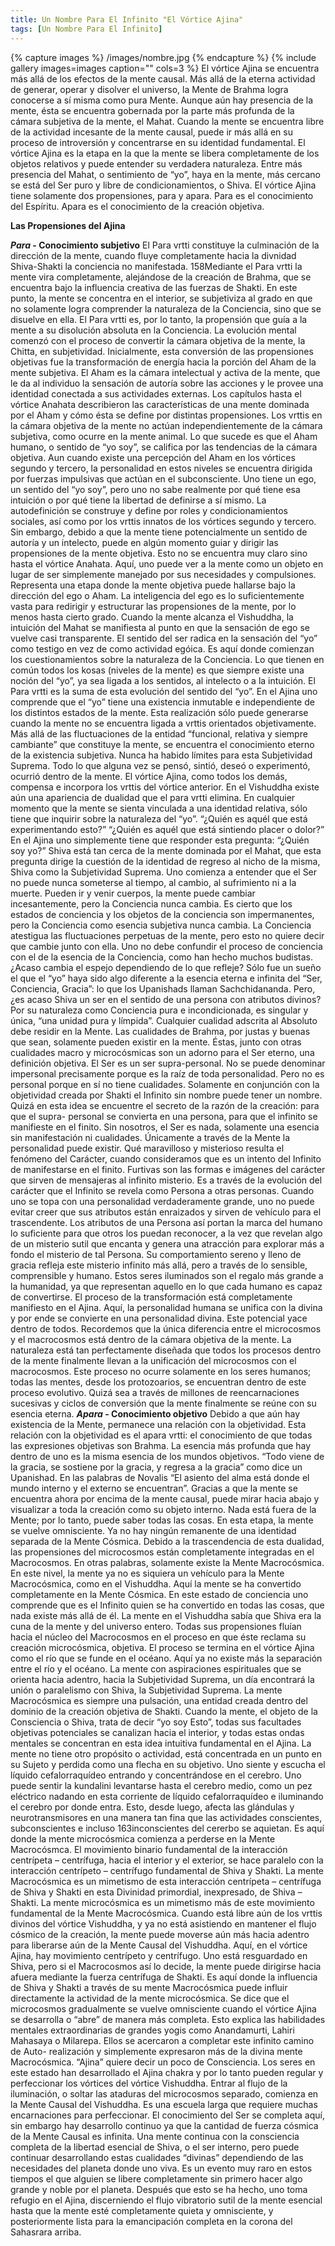 ```yaml
---
title: Un Nombre Para El Infinito "El Vórtice Ajina"
tags: [Un Nombre Para El Infinito]
---
```


{% capture images %}
	/images/nombre.jpg
{% endcapture %}
{% include gallery images=images caption="" cols=3 %}
El vórtice Ajina se encuentra más allá de los
efectos de la mente causal. Más allá de la eterna
actividad de generar, operar y disolver el universo, la
Mente de Brahma logra conocerse a sí misma como pura
Mente. Aunque aún hay presencia de la mente, ésta se
encuentra gobernada por la parte más profunda de la
cámara subjetiva de la mente, el Mahat. Cuando la mente
se encuentra libre de la actividad incesante de la mente
causal, puede ir más allá en su proceso de introversión y
concentrarse en su identidad fundamental. El vórtice Ajina
es la etapa en la que la mente se libera completamente
de los objetos relativos y puede entender su verdadera
naturaleza. Entre más presencia del Mahat, o sentimiento
de “yo”, haya en la mente, más cercano se está del Ser
puro y libre de condicionamientos, o Shiva.
El vórtice Ajina tiene solamente dos propensiones,
para y apara. Para es el conocimiento del Espíritu. Apara
es el conocimiento de la creación objetiva.

<strong>Las Propensiones del Ajina</strong>

<strong><em>Para</em> - Conocimiento subjetivo</strong>
El Para vrtti constituye la culminación de la
dirección de la mente, cuando fluye completamente hacia
la divnidad Shiva-Shakti la conciencia no manifestada.
158Mediante el Para vrtti la mente vira completamente,
alejándose de la creación de Brahma, que se encuentra
bajo la influencia creativa de las fuerzas de Shakti. En
este punto, la mente se concentra en el interior, se
subjetiviza al grado en que no solamente logra
comprender la naturaleza de la Conciencia, sino que se
disuelve en ella. El Para vrtti es, por lo tanto, la
propensión que guía a la mente a su disolución absoluta
en la Conciencia.
La evolución mental comenzó con el proceso de
convertir la cámara objetiva de la mente, la Chitta, en
subjetividad. Inicialmente, esta conversión de las
propensiones objetivas fue la transformación de energía
hacia la porción del Aham de la mente subjetiva. El Aham
es la cámara intelectual y activa de la mente, que le da al
individuo la sensación de autoría sobre las acciones y le
provee una identidad conectada a sus actividades
externas. Los capítulos hasta el vórtice Anahata
describieron las características de una mente dominada
por el Aham y cómo ésta se define por distintas
propensiones. Los vrttis en la cámara objetiva de la mente
no actúan independientemente de la cámara subjetiva,
como ocurre en la mente animal. Lo que sucede es que el
Aham humano, o sentido de “yo soy”, se califica por las
tendencias de la cámara objetiva. Aun cuando existe una
percepción del Aham en los vórtices segundo y tercero, la
personalidad en estos niveles se encuentra dirigida por
fuerzas impulsivas que actúan en el subconsciente. Uno
tiene un ego, un sentido del “yo soy”, pero uno no sabe
realmente por qué tiene esa intuición o por qué tiene la
libertad de definirse a sí mismo. La autodefinición se
construye y define por roles y condicionamientos sociales,
así como por los vrttis innatos de los vórtices segundo y
tercero. Sin embargo, debido a que la mente tiene
potencialmente un sentido de autoría y un intelecto,
puede en algún momento guiar y dirigir las propensiones
de la mente objetiva. Esto no se encuentra muy claro sino
hasta el vórtice Anahata. Aquí, uno puede ver a la mente
como un objeto en lugar de ser simplemente manejado
por sus necesidades y compulsiones. Representa una
etapa donde la mente objetiva puede hallarse bajo la
dirección del ego o Aham. La inteligencia del ego es lo
suficientemente vasta para redirigir y estructurar las
propensiones de la mente, por lo menos hasta cierto
grado. Cuando la mente alcanza el Vishuddha, la intuición
del Mahat se manifiesta al punto en que la sensación de
ego se vuelve casi transparente. El sentido del ser radica
en la sensación del “yo” como testigo en vez de como
actividad egóica. Es aquí donde comienzan los
cuestionamientos sobre la naturaleza de la Conciencia.
Lo que tienen en común todos los kosas (niveles de
la mente) es que siempre existe una noción del “yo”, ya
sea ligada a los sentidos, al intelecto o a la intuición. El
Para vrtti es la suma de esta evolución del sentido del
“yo”. En el Ajina uno comprende que el “yo” tiene una
existencia inmutable e independiente de los distintos
estados de la mente. Esta realización sólo puede
generarse cuando la mente no se encuentra ligada a
vrttis orientados objetivamente. Más allá de las
fluctuaciones de la entidad “funcional, relativa y siempre
cambiante” que constituye la mente, se encuentra el
conocimiento eterno de la existencia subjetiva. Nunca ha
habido límites para esta Subjetividad Suprema. Todo lo
que alguna vez se pensó, sintió, deseó o experimentó,
ocurrió dentro de la mente.
El vórtice Ajina, como todos los demás, compensa e
incorpora los vrttis del vórtice anterior. En el Vishuddha
existe aún una apariencia de dualidad que el para vrtti
elimina. En cualquier momento que la mente se sienta
vinculada a una identidad relativa, sólo tiene que inquirir
sobre la naturaleza del “yo”. “¿Quién es aquél que está
experimentando esto?” “¿Quién es aquél que está
sintiendo placer o dolor?” En el Ajina uno simplemente
tiene que responder esta pregunta: “¿Quién soy yo?”
Shiva está tan cerca de la mente dominada por el Mahat,
que esta pregunta dirige la cuestión de la identidad de
regreso al nicho de la misma, Shiva como la Subjetividad
Suprema. Uno comienza a entender que el Ser no puede
nunca someterse al tiempo, al cambio, al sufrimiento ni a
la muerte. Pueden ir y venir cuerpos, la mente puede
cambiar incesantemente, pero la Conciencia nunca
cambia. Es cierto que los estados de conciencia y los
objetos de la conciencia son impermanentes, pero la
Conciencia como esencia subjetiva nunca cambia. La
Conciencia atestigua las fluctuaciones perpetuas de la
mente, pero esto no quiere decir que cambie junto con
ella. Uno no debe confundir el proceso de conciencia con
el de la esencia de la Conciencia, como han hecho
muchos budistas. ¿Acaso cambia el espejo dependiendo
de lo que refleje? Sólo fue un sueño el que el “yo” haya
sido algo diferente a la esencia eterna e infinita del “Ser,
Conciencia, Gracia”: lo que los Upanishads llaman
Sachchidananda.
Pero, ¿es acaso Shiva un ser en el sentido de una
persona con atributos divinos? Por su naturaleza como
Conciencia pura e incondicionada, es singular y única,
“una unidad pura y límpida”. Cualquier cualidad adscrita
al Absoluto debe residir en la Mente. Las cualidades de
Brahma, por justas y buenas que sean, solamente pueden
existir en la mente. Éstas, junto con otras cualidades
macro y microcósmicas son un adorno para el Ser eterno,
una definición objetiva.
El Ser es un ser supra-personal. No se puede
denominar impersonal precisamente porque es la raíz de
toda personalidad. Pero no es personal porque en sí no
tiene cualidades. Solamente en conjunción con la
objetividad creada por Shakti el Infinito sin nombre puede
tener un nombre. Quizá en esta idea se encuentre el
secreto de la razón de la creación: para que el supra-
personal se convierta en una persona, para que el infinito
se manifieste en el finito. Sin nosotros, el Ser es nada,
solamente una esencia sin manifestación ni cualidades.
Únicamente a través de la Mente la personalidad puede
existir. Qué maravilloso y misterioso resulta el fenómeno
del Carácter, cuando consideramos que es un intento del
Infinito de manifestarse en el finito. Furtivas son las
formas e imágenes del carácter que sirven de mensajeras
al infinito misterio. Es a través de la evolución del
carácter que el Infinito se revela como Persona a otras
personas. Cuando uno se topa con una personalidad
verdaderamente grande, uno no puede evitar creer que
sus atributos están enraizados y sirven de vehículo para
el trascendente. Los atributos de una Persona así portan
la marca del humano lo suficiente para que otros los
puedan reconocer, a la vez que revelan algo de un
misterio sutil que encanta y genera una atracción para
explorar más a fondo el misterio de tal Persona. Su
comportamiento sereno y lleno de gracia refleja este
misterio infinito más allá, pero a través de lo sensible,
comprensible y humano. Estos seres iluminados son el
regalo más grande a la humanidad, ya que representan
aquello en lo que cada humano es capaz de convertirse.
El proceso de la transformación está
completamente manifiesto en el Ajina. Aquí, la
personalidad humana se unifica con la divina y por ende
se convierte en una personalidad divina. Este potencial
yace dentro de todos. Recordemos que la única diferencia
entre el microcosmos y el macrocosmos está dentro de la
cámara objetiva de la mente. La naturaleza está tan
perfectamente diseñada que todos los procesos dentro de
la mente finalmente llevan a la unificación del
microcosmos con el macrocosmos. Este proceso no ocurre
solamente en los seres humanos; todas las mentes, desde
los protozoarios, se encuentran dentro de este proceso
evolutivo. Quizá sea a través de millones de
reencarnaciones sucesivas y ciclos de conversión que la
mente finalmente se reúne con su esencia eterna.
<strong><em>Apara</em> - Conocimiento objetivo</strong>
Debido a que aún hay existencia de la Mente,
permanece una relación con la objetividad. Esta relación
con la objetividad es el apara vrtti: el conocimiento de
que todas las expresiones objetivas son Brahma. La
esencia más profunda que hay dentro de uno es la misma
esencia de los mundos objetivos. “Todo viene de la gracia,
se sostiene por la gracia, y regresa a la gracia” como dice
un Upanishad. En las palabras de Novalis “El asiento del
alma está donde el mundo interno y el externo se
encuentran”.
Gracias a que la mente se encuentra ahora por
encima de la mente causal, puede mirar hacia abajo y
visualizar a toda la creación como su objeto interno. Nada
está fuera de la Mente; por lo tanto, puede saber todas
las cosas. En esta etapa, la mente se vuelve omnisciente.
Ya no hay ningún remanente de una identidad separada
de la Mente Cósmica. Debido a la trascendencia de esta
dualidad, las propensiones del microcosmos están
completamente integradas en el Macrocosmos. En otras
palabras, solamente existe la Mente Macrocósmica. En
este nivel, la mente ya no es siquiera un vehículo para la
Mente Macrocósmica, como en el Vishuddha. Aquí la
mente se ha convertido completamente en la Mente
Cósmica. En este estado de conciencia uno comprende
que es el Infinito quien se ha convertido en todas las
cosas, que nada existe más allá de él. La mente en el
Vishuddha sabía que Shiva era la cuna de la mente y del
universo entero. Todas sus propensiones fluían hacia el
núcleo del Macrocosmos en el proceso en que éste
reclama su creación microcósmica, objetiva. El proceso se
termina en el vórtice Ajina como el río que se funde en el
océano. Aquí ya no existe más la separación entre el río y
el océano.
La mente con aspiraciones espirituales que se
orienta hacia adentro, hacia la Subjetividad Suprema, un
día encontrará la unión o paralelismo con Shiva, la
Subjetividad Suprema. La mente Macrocósmica es
siempre una pulsación, una entidad creada dentro del
dominio de la creación objetiva de Shakti. Cuando la
mente, el objeto de la Consciencia o Shiva, trata de decir
“yo soy Esto”, todas sus facultades objetivas potenciales
se canalizan hacia el interior, y todas estas ondas
mentales se concentran en esta idea intuitiva
fundamental en el Ajina. La mente no tiene otro propósito
o actividad, está concentrada en un punto en su Sujeto y
perdida como una flecha en su objetivo. Uno siente y
escucha el líquido cefalorraquídeo entrando y
concentrándose en el cerebro. Uno puede sentir la
kundalini levantarse hasta el cerebro medio, como un pez
eléctrico nadando en esta corriente de líquido
cefalorraquídeo e iluminando el cerebro por donde entra.
Esto, desde luego, afecta las glándulas y
neurotransmisores en una manera tan fina que las
actividades conscientes, subconscientes e incluso
163inconscientes del cererbo se aquietan. Es aquí donde la
mente microcósmica comienza a perderse en la Mente
Macrocósmca. El movimiento binario fundamental de la
interacción centrípeta – centrífuga, hacia el interior y el
exterior, se hace paralelo con la interacción centrípeto –
centrífugo fundamental de Shiva y Shakti.
La mente Macrocósmica es un mimetismo de esta
interacción centrípeta – centrífuga de Shiva y Shakti en
esta Divinidad primordial, inexpresado, de Shiva – Shakti.
La mente microcósmica es un mimetismo más de este
movimiento fundamental de la Mente Macrocósmica.
Cuando está libre aún de los vrttis divinos del vórtice
Vishuddha, y ya no está asistiendo en mantener el flujo
cósmico de la creación, la mente puede moverse aún más
hacia adentro para liberarse aún de la Mente Causal del
Vishuddha. Aquí, en el vórtice Ajina, hay movimiento
centrípeto y centrífugo. Uno está resguardado en Shiva,
pero si el Macrocosmos así lo decide, la mente puede
dirigirse hacia afuera mediante la fuerza centrífuga de
Shakti. Es aquí donde la influencia de Shiva y Shakti a
través de su mente Macrocósmica puede influir
directamente la actividad de la mente microcósmica. Se
dice que el microcosmos gradualmente se vuelve
omnisciente cuando el vórtice Ajina se desarrolla o “abre”
de manera más completa. Esto explica las habilidades
mentales extraordinarias de grandes yogis como
Anandamurti, Lahiri Mahasaya o Milarepa. Ellos se
acercaron a completar este infinito camino de Auto-
realización y simplemente expresaron más de la divina
mente Macrocósmica. “Ajina” quiere decir un poco de
Consciencia. Los seres en este estado han desarrollado el
Ajina chakra y por lo tanto pueden regular y perfeccionar
los vórtices del vórtice Vishuddha.
Entrar al flujo de la iluminación, o soltar las
ataduras del microcosmos separado, comienza en la
Mente Causal del Vishuddha. Es una escuela larga que
requiere muchas encarnaciones para perfeccionar. El
conocimiento del Ser se completa aquí, sin embargo hay
desarrollo continuo ya que la cantidad de fuerza cósmica
de la Mente Causal es infinita. Una mente continua con la
consciencia completa de la libertad esencial de Shiva, o el
ser interno, pero puede continuar desarrollando estas
cualidades “divinas” dependiendo de las necesidades del
planeta donde uno viva. Es un evento muy raro en estos
tiempos el que alguien se libere completamente sin
primero hacer algo grande y noble por el planeta.
Después que esto se ha hecho, uno toma refugio en el
Ajina, discerniendo el flujo vibratorio sutil de la mente
esencial hasta que la mente esté completamente quieta y
omnisciente, y posteriormente lista para la emancipación
completa en la corona del Sahasrara arriba.
